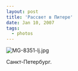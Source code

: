 ```yaml
---
layout: post
title: 'Рассвет в Питере'
date: Jan 10, 2007
tags:
  - photos
---
```


![MG-8351-lj.jpg](upload://MG-8351-lj.jpg)

Санкт-Петербург.
